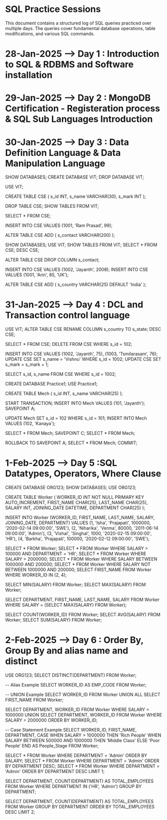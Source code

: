 # SQL Practice Sessions
This document contains a structured log of SQL queries practiced over multiple days. The queries cover fundamental database operations, table modifications, and various SQL commands.

# 28-Jan-2025 --> Day 1 : Introduction to SQL & RDBMS and Software installation


# 29-Jan-2025 --> Day 2 : MongoDB Certification - Registeration process & SQL Sub Languages Introduction


# 30-Jan-2025 --> Day 3 : Data Definition Language & Data Manipulation Language

  SHOW DATABASES;
  CREATE DATABASE VIT;
  DROP DATABASE VIT;
  
  USE VIT;
  
  CREATE TABLE CSE (
      s_id INT,
      s_name VARCHAR(30),
      s_mark INT
  );
  
  DROP TABLE CSE;
  SHOW TABLES FROM VIT;
  
  SELECT * FROM CSE;
  
  INSERT INTO CSE VALUES (1001, 'Ram Prasad', 99);
  
  ALTER TABLE CSE ADD (
      s_contact VARCHAR(200)
  );
  
  SHOW DATABASES;
  USE VIT;
  SHOW TABLES FROM VIT;
  SELECT * FROM CSE;
  DESC CSE;
  
  ALTER TABLE CSE DROP COLUMN s_contact;
  
  INSERT INTO CSE VALUES (1002, 'Jayanth', 2008);
  INSERT INTO CSE VALUES (1001, 'Arin', 85, 'UK');
  
  ALTER TABLE CSE ADD (
      s_country VARCHAR(25) DEFAULT 'India'
  );


# 31-Jan-2025 --> Day 4 : DCL and Transaction control language

  USE VIT;
  ALTER TABLE CSE RENAME COLUMN s_country TO s_state;
  DESC CSE;
  
  SELECT * FROM CSE;
  DELETE FROM CSE WHERE s_id = 102;
  
  INSERT INTO CSE VALUES (1002, 'Jayanth', 75), (1003, 'Tsmilarasam', 76);
  UPDATE CSE SET s_name = 'Vishnu' WHERE s_id = 1002;
  UPDATE CSE SET s_mark = s_mark + 1;
  
  SELECT s_id, s_name FROM CSE WHERE s_id = 1002;



  CREATE DATABASE Practice1;
  USE Practice1;
  
  CREATE TABLE Mech (
      s_id INT,
      s_name VARCHAR(25)
  );
  
  START TRANSACTION;
  INSERT INTO Mech VALUES (101, 'Jayanth');
  SAVEPOINT A;
  
  UPDATE Mech SET s_id = 102 WHERE s_id = 101;
  INSERT INTO Mech VALUES (102, 'Kanaya');
  
  SELECT * FROM Mech;
  SAVEPOINT C;
  SELECT * FROM Mech;
  
  ROLLBACK TO SAVEPOINT A;
  SELECT * FROM Mech;
  COMMIT;



# 1-Feb-2025 --> Day 5 :SQL Datatypes, Operators, Where Clause 

  CREATE DATABASE ORG123;
  SHOW DATABASES;
  USE ORG123;
  
  CREATE TABLE Worker (
      WORKER_ID INT NOT NULL PRIMARY KEY AUTO_INCREMENT,
      FIRST_NAME CHAR(25),
      LAST_NAME CHAR(25),
      SALARY INT,
      JOINING_DATE DATETIME,
      DEPARTMENT CHAR(25)
  );
  
  INSERT INTO Worker (WORKER_ID, FIRST_NAME, LAST_NAME, SALARY, JOINING_DATE, DEPARTMENT) VALUES
  (1, 'Isha', 'Prajapati', 1000000, '2020-02-14 09:00:00', 'SWE'),
  (2, 'Niharika', 'Verma', 80000, '2011-06-14 09:00:00', 'Admin'),
  (3, 'Vishal', 'Singhal', 1000, '2020-02-15 09:00:00', 'HR'),
  (4, 'Barkha', 'Prajapati', 100000, '2020-02-12 09:00:00', 'SWE');
  
  SELECT * FROM Worker;
  SELECT * FROM Worker WHERE SALARY > 100000 AND DEPARTMENT = 'HR';
  SELECT * FROM Worker WHERE SALARY > 2000000;
  SELECT * FROM Worker WHERE SALARY BETWEEN 1000000 AND 200000;
  SELECT * FROM Worker WHERE SALARY NOT BETWEEN 1000000 AND 200000;
  SELECT FIRST_NAME FROM Worker WHERE WORKER_ID IN (2, 4);



  SELECT MIN(SALARY) FROM Worker;
  SELECT MAX(SALARY) FROM Worker;
  
  SELECT DEPARTMENT, FIRST_NAME, LAST_NAME, SALARY
  FROM Worker
  WHERE SALARY = (SELECT MAX(SALARY) FROM Worker);
  
  SELECT COUNT(WORKER_ID) FROM Worker;
  SELECT AVG(SALARY) FROM Worker;
  SELECT SUM(SALARY) FROM Worker;


# 2-Feb-2025 --> Day 6 : Order By, Group By and alias name and distinct 

  USE ORG123;
  SELECT DISTINCT(DEPARTMENT) FROM Worker;
  
  -- Alias Example
  SELECT WORKER_ID AS EMP_CODE FROM Worker;
  
  -- UNION Example
  SELECT WORKER_ID FROM Worker
  UNION ALL
  SELECT FIRST_NAME FROM Worker;
  
  SELECT DEPARTMENT, WORKER_ID FROM Worker WHERE SALARY = 1000000
  UNION
  SELECT DEPARTMENT, WORKER_ID FROM Worker WHERE SALARY = 2000000
  ORDER BY WORKER_ID;
  
  -- Case Statement Example
  SELECT WORKER_ID, FIRST_NAME, DEPARTMENT,
      CASE
          WHEN SALARY > 1000000 THEN 'Rich People'
          WHEN SALARY BETWEEN 500000 AND 1000000 THEN 'Middle Class'
          ELSE 'Poor People'
      END AS People_Stage
  FROM Worker;


  SELECT * FROM Worker WHERE DEPARTMENT = 'Admin' ORDER BY SALARY;
  SELECT * FROM Worker WHERE DEPARTMENT = 'Admin' ORDER BY DEPARTMENT DESC;
  SELECT * FROM Worker WHERE DEPARTMENT = 'Admin' ORDER BY DEPARTMENT DESC LIMIT 1;
  
  SELECT DEPARTMENT, COUNT(DEPARTMENT) AS TOTAL_EMPLOYEES
  FROM Worker
  WHERE DEPARTMENT IN ('HR', 'Admin')
  GROUP BY DEPARTMENT;
  
  SELECT DEPARTMENT, COUNT(DEPARTMENT) AS TOTAL_EMPLOYEES
  FROM Worker
  GROUP BY DEPARTMENT
  ORDER BY TOTAL_EMPLOYEES DESC LIMIT 2;



